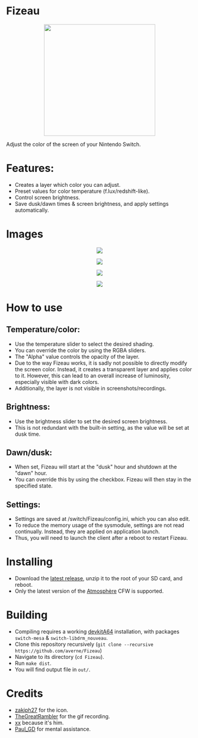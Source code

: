 # Fizeau

<p align="center"><img src="https://i.imgur.com/7VUvZhe.png" height=300></p>

Adjust the color of the screen of your Nintendo Switch.

# Features:
  - Creates a layer which color you can adjust.
  - Preset values for color temperature (f.lux/redshift-like).
  - Control screen brightness.
  - Save dusk/dawn times & screen brightness, and apply settings automatically.

# Images
<p align="center"><img src="https://i.imgur.com/bJ3xi86.gif"></p>
<p align="center"><img src="https://i.imgur.com/FVZKAWo.jpg"></p>
<p align="center"><img src="https://i.imgur.com/FkNRrOM.jpg"></p>
<p align="center"><img src="https://i.imgur.com/LZamspx.jpg"></p>

# How to use

## Temperature/color:
  - Use the temperature slider to select the desired shading.
  - You can override the color by using the RGBA sliders.
  - The "Alpha" value controls the opacity of the layer.
  - Due to the way Fizeau works, it is sadly not possible to directly modify
        the screen color. Instead, it creates a transparent layer and applies
        color to it. However, this can lead to an overall increase of luminosity,
        especially visible with dark colors.
  - Additionally, the layer is not visible in screenshots/recordings.

## Brightness:
  - Use the brightness slider to set the desired screen brightness.
  - This is not redundant with the built-in setting, as the value will be set
        at dusk time.

## Dawn/dusk:
  - When set, Fizeau will start at the "dusk" hour and shutdown at the "dawn"
        hour.
  - You can override this by using the checkbox. Fizeau will then stay in the
        specified state.

## Settings:
  - Settings are saved at /switch/Fizeau/config.ini, which you can also edit.
  - To reduce the memory usage of the sysmodule, settings are not read
        continually. Instead, they are applied on application launch.
  - Thus, you will need to launch the client after a reboot to restart Fizeau.

# Installing
  - Download the [latest release](https://github.com/averne/Fizeau/releases), unzip it to the root of your SD card, and reboot.
  - Only the latest version of the [Atmosphère](https://github.com/Atmosphere-NX/Atmosphere) CFW is supported.

# Building
  - Compiling requires a working [devkitA64](https://devkitpro.org/wiki/devkitPro_pacman) installation, with packages `switch-mesa` & `switch-libdrm_nouveau`.
  - Clone this repository recursively (`git clone --recursive https://github.com/averne/Fizeau`)
  - Navigate to its directory (`cd Fizeau`).
  - Run `make dist`.
  - You will find output file in `out/`.

# Credits
  - [zakiph27](https://github.com/zakiph27) for the icon.
  - [TheGreatRambler](https://github.com/TheGreatRambler) for the gif recording.
  - [xx](https://github.com/neonsea) because it's him.
  - [Paul_GD](github.com/PaulGameDev) for mental assistance.
